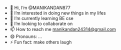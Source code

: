 - 👋 Hi, I’m @MANIKANDAN877
- 👀 I’m interested in doing new things in my lifes 
- 🌱 I’m currently learning BE cse 
- 💞️ I’m looking to collaborate on 
- 📫 How to reach me manikandan24314@gmail.com
- 😄 Pronouns: ...
- ⚡ Fun fact: make others laugh

<!---
MANIKANDAN877/MANIKANDAN877 is a ✨ special ✨ repository because its `README.md` (this file) appears on your GitHub profile.
You can click the Preview link to take a look at your changes.
--->
